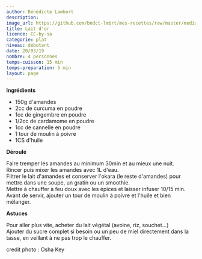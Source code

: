 ```yaml
---
author: Bénédicte Lambert
description: 
image_url: https://github.com/bndct-lmbrt/mes-recettes/raw/master/medias/lait-dor.jpg
title: Lait d'or
licence: CC-by-sa
categorie: plat
niveau: débutant
date: 20/03/19
nombre: 4 personnes
temps-cuisson: 15 min
temps-preparation: 5 min
layout: page
---
```



**Ingrédients**  
 

* 150g d'amandes 
* 2cc de curcuma en poudre
* 1cc de gingembre en poudre
* 1/2cc de cardamome en poudre
* 1cc de cannelle en poudre
* 1 tour de moulin à poivre
* 1CS d'huile 



**Déroulé**

Faire tremper les amandes au minimum 30min et au mieux une nuit.  
Rincer puis mixer les amandes avec 1L d'eau.  
Filtrer le lait d'amandes et conserver l'okara (le reste d'amandes) pour mettre dans une soupe, un gratin ou un smoothie.  
Mettre à chauffer à feu doux avec les épices et laisser infuser 10/15 min.  
Avant de servir, ajouter un tour de moulin à poivre et l'huile et bien mélanger.  

**Astuces** 

Pour aller plus vite, acheter du lait végétal (avoine, riz, souchet...)  
Ajouter du sucre complet si besoin ou un peu de miel directement dans la tasse, en veillant à ne pas trop le chauffer.  



credit photo : Osha Key  